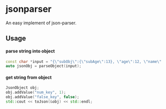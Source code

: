 # jsonparser

An easy implement of json-parser.



## Usage

#### parse string into object

```cpp
const char *input = "{\"subObj\":{\"subAge\":13}, \"age\":12, \"name\":\"lzp\", \"gender\":\"man\", \"good\":true, \"hungry\":false, \"tag\":null}";
auto jsonObj = parseObject(input);
```

#### get string from object

```cpp
JsonObject obj;
obj.addValue("num_key", 1);
obj.addValue("false_key", false);
std::cout << toJson(&obj) << std::endl;
```

